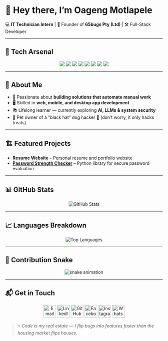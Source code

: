 <!--
**oagengmotlapele/oagengmotlapele** is a ✨ _special_ ✨ repository because its `README.md` (this file) appears on your GitHub profile.

Here are some ideas to get you started:

- 🔭 I’m currently working on ...
- 🌱 I’m currently learning ...
- 👯 I’m looking to collaborate on ...
- 🤔 I’m looking for help with ...
- 💬 Ask me about ...
- 📫 How to reach me: ...
- 😄 Pronouns: ...
- ⚡ Fun fact: ...
-->

# 👋 Hey there, I’m Oageng Motlapele  

💻 **IT Technician Intern** | 🏢 Founder of **65bugs Pty (Ltd)** | 🛠 Full-Stack Developer  

---

## 🚀 Tech Arsenal
<p align="center">
  <img src="https://img.shields.io/badge/Frontend-CSS3-blue?logo=css3&logoColor=white" />
  <img src="https://img.shields.io/badge/Frontend-Bootstrap-563d7c?logo=bootstrap&logoColor=white" />
  <img src="https://img.shields.io/badge/Language-Python-3776AB?logo=python&logoColor=white" />
  <img src="https://img.shields.io/badge/Language-Java-007396?logo=java&logoColor=white" />
  <img src="https://img.shields.io/badge/Language-JavaScript-F7DF1E?logo=javascript&logoColor=black" />
  <img src="https://img.shields.io/badge/Database-MySQL-4479A1?logo=mysql&logoColor=white" />
  <img src="https://img.shields.io/badge/Database-SQLite-003B57?logo=sqlite&logoColor=white" />
  <img src="https://img.shields.io/badge/Database-PostgreSQL-336791?logo=postgresql&logoColor=white" />
</p>

---

## 📌 About Me  
- 🎯 Passionate about **building solutions that automate manual work**  
- 🖥 Skilled in **web, mobile, and desktop app development**  
- 📚 Lifelong learner — currently exploring **AI, LLMs & system security**  
- 🐶 Pet owner of a “black hat” dog hacker 🐾 (don’t worry, it only hacks treats)  

---

## 🏗 Featured Projects  
- **[Resume Website](https://deburgers.pythonanywhere.com/bdf-comapnies6565)** – Personal resume and portfolio website  
- **[Password Strength Checker](https://pypi.org/project/password-strength-checker-pro/0.1.0/)** – Python library for secure password evaluation  

---

## 📊 GitHub Stats
<p align="center">
  <img src="https://github-readme-stats.vercel.app/api?username=oagengmotlapele&show_icons=true&theme=radical" alt="GitHub Stats" />
</p>

---

## 📈 Languages Breakdown
<p align="center">
  <img src="https://github-readme-stats.vercel.app/api/top-langs/?username=oagengmotlapele&layout=compact&theme=tokyonight" alt="Top Languages" />
</p>

---

## 🐍 Contribution Snake
<p align="center">
  <img src="https://github.com/oagengmotlapele/oagengmotlapele/blob/output/github-contribution-grid-snake.svg" alt="snake animation" />
</p>

---
## 📬 Get in Touch  
<p align="center">
  <a href="mailto:oagengmtlapele@gmail.com" title="Email"><img src="https://cdn.jsdelivr.net/gh/simple-icons/simple-icons/icons/gmail.svg" alt="Email" width="40" height="40"/></a>
  <a href="https://www.linkedin.com/in/oageng-motlapele-853387264/" title="LinkedIn"><img src="https://cdn.jsdelivr.net/gh/simple-icons/simple-icons/icons/linkedin.svg" alt="LinkedIn" width="40" height="40"/></a>
  <a href="https://github.com/oagengmotlapele" title="GitHub"><img src="https://cdn.jsdelivr.net/gh/simple-icons/simple-icons/icons/github.svg" alt="GitHub" width="40" height="40"/></a>
  <a href="https://web.facebook.com/peacedodobane.sechele" title="Facebook"><img src="https://cdn.jsdelivr.net/gh/simple-icons/simple-icons/icons/facebook.svg" alt="Facebook" width="40" height="40"/></a>
  <a href="https://www.instagram.com/oagengmotlapele/" title="Instagram"><img src="https://cdn.jsdelivr.net/gh/simple-icons/simple-icons/icons/instagram.svg" alt="Instagram" width="40" height="40"/></a>
  <a href="https://wa.me/26772693981" title="WhatsApp"><img src="https://cdn.jsdelivr.net/gh/simple-icons/simple-icons/icons/whatsapp.svg" alt="WhatsApp" width="40" height="40"/></a>
</p>



> ⚡ *Code is my real estate — I flip bugs into features faster than the housing market flips houses.*

